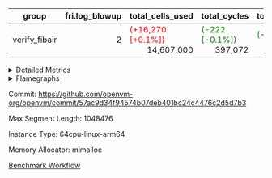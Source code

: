 | group | fri.log_blowup | total_cells_used | total_cycles | total_proof_time_ms |
| --- | --- | --- | --- | --- |
| verify_fibair | <div style='text-align: right'>2</div>  | <span style="color: red">(+16,270 [+0.1%])</span> <div style='text-align: right'>14,607,000</div>  | <span style="color: green">(-222 [-0.1%])</span> <div style='text-align: right'>397,072</div>  | <span style="color: green">(-39.0 [-2.5%])</span> <div style='text-align: right'>1,512.0</div>  |


<details>
<summary>Detailed Metrics</summary>

| air_name | cells | constraints | interactions | main_cols | quotient_deg | rows |
| --- | --- | --- | --- | --- | --- | --- |
| FibonacciAir | <div style='text-align: right'>32</div>  | <div style='text-align: right'>5</div>  |  | <div style='text-align: right'>2</div>  | <div style='text-align: right'>1</div>  | <div style='text-align: right'>16</div>  |
| ProgramAir |  | <div style='text-align: right'>4</div>  | <div style='text-align: right'>1</div>  |  | <div style='text-align: right'>1</div>  |  |
| VmConnectorAir |  | <div style='text-align: right'>9</div>  | <div style='text-align: right'>3</div>  |  | <div style='text-align: right'>2</div>  |  |
| PersistentBoundaryAir<8> |  | <div style='text-align: right'>6</div>  | <div style='text-align: right'>3</div>  |  | <div style='text-align: right'>2</div>  |  |
| MemoryMerkleAir<8> |  | <div style='text-align: right'>40</div>  | <div style='text-align: right'>4</div>  |  | <div style='text-align: right'>2</div>  |  |
| AccessAdapterAir<2> |  | <div style='text-align: right'>14</div>  | <div style='text-align: right'>5</div>  |  | <div style='text-align: right'>2</div>  |  |
| AccessAdapterAir<4> |  | <div style='text-align: right'>14</div>  | <div style='text-align: right'>5</div>  |  | <div style='text-align: right'>2</div>  |  |
| AccessAdapterAir<8> |  | <div style='text-align: right'>14</div>  | <div style='text-align: right'>5</div>  |  | <div style='text-align: right'>2</div>  |  |
| NativePoseidon2Air<BabyBearParameters>, 1> |  | <div style='text-align: right'>310</div>  | <div style='text-align: right'>31</div>  |  | <div style='text-align: right'>2</div>  |  |
| FriReducedOpeningAir |  | <div style='text-align: right'>76</div>  | <div style='text-align: right'>35</div>  |  | <div style='text-align: right'>2</div>  |  |
| VmAirWrapper<NativeVectorizedAdapterAir<4>, FieldExtensionCoreAir> |  | <div style='text-align: right'>27</div>  | <div style='text-align: right'>15</div>  |  | <div style='text-align: right'>2</div>  |  |
| VmAirWrapper<NativeAdapterAir<2, 1>, FieldArithmeticCoreAir> |  | <div style='text-align: right'>27</div>  | <div style='text-align: right'>15</div>  |  | <div style='text-align: right'>2</div>  |  |
| VmAirWrapper<JalNativeAdapterAir, JalCoreAir> |  | <div style='text-align: right'>8</div>  | <div style='text-align: right'>7</div>  |  | <div style='text-align: right'>2</div>  |  |
| VmAirWrapper<BranchNativeAdapterAir, BranchEqualCoreAir<1> |  | <div style='text-align: right'>28</div>  | <div style='text-align: right'>11</div>  |  | <div style='text-align: right'>2</div>  |  |
| VmAirWrapper<NativeLoadStoreAdapterAir<1>, NativeLoadStoreCoreAir<1> |  | <div style='text-align: right'>36</div>  | <div style='text-align: right'>19</div>  |  | <div style='text-align: right'>2</div>  |  |
| PhantomAir |  | <div style='text-align: right'>5</div>  | <div style='text-align: right'>3</div>  |  | <div style='text-align: right'>2</div>  |  |
| Poseidon2PeripheryAir<BabyBearParameters>, 1> |  | <div style='text-align: right'>286</div>  | <div style='text-align: right'>1</div>  |  | <div style='text-align: right'>2</div>  |  |
| VariableRangeCheckerAir |  | <div style='text-align: right'>4</div>  | <div style='text-align: right'>1</div>  |  | <div style='text-align: right'>1</div>  |  |

| commit_exe_time_ms | fri.log_blowup | keygen_time_ms | main_trace_commit_time_ms | pcs_opening_time_ms | perm_trace_commit_time_ms | quotient_poly_commit_time_ms | quotient_poly_compute_time_ms | stark_prove_excluding_trace_time_ms | total_cells | verify_program_compile_ms |
| --- | --- | --- | --- | --- | --- | --- | --- | --- | --- | --- |
| <span style="color: red">(+2.0 [+25.0%])</span> <div style='text-align: right'>10.0</div>  | <div style='text-align: right'>2</div>  | <span style="color: red">(+1.0 [+0.5%])</span> <div style='text-align: right'>184.0</div>  | <div style='text-align: right'>5.0</div>  | <div style='text-align: right'>2.0</div>  | <div style='text-align: right'>0.0</div>  | <div style='text-align: right'>1.0</div>  | <div style='text-align: right'>0.0</div>  | <span style="color: green">(-2.0 [-18.2%])</span> <div style='text-align: right'>9.0</div>  | <div style='text-align: right'>32</div>  | <div style='text-align: right'>15.0</div>  |

| group | segment | execute_time_ms | generate_perm_trace_time_ms | main_trace_commit_time_ms | pcs_opening_time_ms | perm_trace_commit_time_ms | quotient_poly_commit_time_ms | quotient_poly_compute_time_ms | stark_prove_excluding_trace_time_ms | total_cells | total_cells_used | total_cycles | trace_gen_time_ms |
| --- | --- | --- | --- | --- | --- | --- | --- | --- | --- | --- | --- | --- | --- |
| verify_fibair | 0 | <div style='text-align: right'>344.0</div>  | <div style='text-align: right'>31.0</div>  | <div style='text-align: right'>292.0</div>  | <div style='text-align: right'>489.0</div>  | <div style='text-align: right'>301.0</div>  | <div style='text-align: right'>188.0</div>  | <div style='text-align: right'>208.0</div>  | <span style="color: green">(-39.0 [-2.5%])</span> <div style='text-align: right'>1,512.0</div>  | <div style='text-align: right'>42,000,416</div>  | <span style="color: red">(+16,270 [+0.1%])</span> <div style='text-align: right'>14,607,000</div>  | <span style="color: green">(-222 [-0.1%])</span> <div style='text-align: right'>397,072</div>  | <span style="color: green">(-2.0 [-3.1%])</span> <div style='text-align: right'>62.0</div>  |

| group | chip_name | segment | rows_used |
| --- | --- | --- | --- |
| verify_fibair | ProgramChip | 0 | <div style='text-align: right'>16,317</div>  |
| verify_fibair | VmConnectorAir | 0 | <div style='text-align: right'>2</div>  |
| verify_fibair | Boundary | 0 | <div style='text-align: right'>22,770</div>  |
| verify_fibair | Merkle | 0 | <div style='text-align: right'>43,900</div>  |
| verify_fibair | AccessAdapter<2> | 0 | <span style="color: green">(-104 [-0.2%])</span> <div style='text-align: right'>58,108</div>  |
| verify_fibair | AccessAdapter<4> | 0 | <span style="color: green">(-52 [-0.1%])</span> <div style='text-align: right'>35,754</div>  |
| verify_fibair | AccessAdapter<8> | 0 | <div style='text-align: right'>23,300</div>  |
| verify_fibair | Arc<BabyBearParameters>, 1> | 0 | <span style="color: red">(+64 [+0.5%])</span> <div style='text-align: right'>13,455</div>  |
| verify_fibair | FriReducedOpeningAir | 0 | <div style='text-align: right'>336</div>  |
| verify_fibair | <NativeVectorizedAdapterAir<4>,FieldExtensionCoreAir> | 0 | <div style='text-align: right'>2,186</div>  |
| verify_fibair | <NativeAdapterAir<2, 1>,FieldArithmeticCoreAir> | 0 | <div style='text-align: right'>68,144</div>  |
| verify_fibair | <JalNativeAdapterAir,JalCoreAir> | 0 | <span style="color: green">(-111 [-2.1%])</span> <div style='text-align: right'>5,058</div>  |
| verify_fibair | <BranchNativeAdapterAir,BranchEqualCoreAir<1>> | 0 | <div style='text-align: right'>30,558</div>  |
| verify_fibair | <NativeLoadStoreAdapterAir<1>,NativeLoadStoreCoreAir<1>> | 0 | <div style='text-align: right'>85,891</div>  |
| verify_fibair | PhantomAir | 0 | <div style='text-align: right'>5,216</div>  |
| verify_fibair | VariableRangeCheckerAir | 0 | <div style='text-align: right'>262,144</div>  |

| group | dsl_ir | opcode | segment | frequency |
| --- | --- | --- | --- | --- |
| verify_fibair |  | JAL | 0 | <span style="color: green">(-5,168 [-100.0%])</span> <div style='text-align: right'>1</div>  |
| verify_fibair |  | STOREW | 0 | <span style="color: green">(-30,345 [-100.0%])</span> <div style='text-align: right'>2</div>  |
| verify_fibair | AddE | FE4ADD | 0 | <div style='text-align: right'>492</div>  |
| verify_fibair | AddEFFI | LOADW | 0 | <div style='text-align: right'>70</div>  |
| verify_fibair | AddEFFI | STOREW | 0 | <div style='text-align: right'>210</div>  |
| verify_fibair | AddEI | ADD | 0 | <div style='text-align: right'>2,584</div>  |
| verify_fibair | AddF | ADD | 0 | <div style='text-align: right'>1,333</div>  |
| verify_fibair | AddFI | ADD | 0 | <div style='text-align: right'>648</div>  |
| verify_fibair | AddV | ADD | 0 | <div style='text-align: right'>939</div>  |
| verify_fibair | AddVI | ADD | 0 | <div style='text-align: right'>15,976</div>  |
| verify_fibair | Alloc | ADD | 0 | <div style='text-align: right'>6,029</div>  |
| verify_fibair | Alloc | LOADW | 0 | <div style='text-align: right'>6,029</div>  |
| verify_fibair | Alloc | MUL | 0 | <div style='text-align: right'>4,066</div>  |
| verify_fibair | AssertEqE | BNE | 0 | <div style='text-align: right'>172</div>  |
| verify_fibair | AssertEqEI | BNE | 0 | <div style='text-align: right'>4</div>  |
| verify_fibair | AssertEqF | BNE | 0 | <div style='text-align: right'>3,392</div>  |
| verify_fibair | AssertEqV | BNE | 0 | <div style='text-align: right'>177</div>  |
| verify_fibair | AssertEqVI | BNE | 0 | <div style='text-align: right'>20</div>  |
| verify_fibair | CT-InitializePcsConst | PHANTOM | 0 | <div style='text-align: right'>2</div>  |
| verify_fibair | CT-ReadingProofFromInput | PHANTOM | 0 | <div style='text-align: right'>2</div>  |
| verify_fibair | CT-VerifierProgram | PHANTOM | 0 | <div style='text-align: right'>2</div>  |
| verify_fibair | CT-compute-reduced-opening | PHANTOM | 0 | <div style='text-align: right'>168</div>  |
| verify_fibair | CT-exp-reverse-bits-len | PHANTOM | 0 | <div style='text-align: right'>168</div>  |
| verify_fibair | CT-poseidon2-hash | PHANTOM | 0 | <div style='text-align: right'>168</div>  |
| verify_fibair | CT-poseidon2-hash-ext | PHANTOM | 0 | <div style='text-align: right'>336</div>  |
| verify_fibair | CT-poseidon2-hash-setup | PHANTOM | 0 | <div style='text-align: right'>504</div>  |
| verify_fibair | CT-single-reduced-opening-eval | PHANTOM | 0 | <div style='text-align: right'>252</div>  |
| verify_fibair | CT-stage-c-build-rounds | PHANTOM | 0 | <div style='text-align: right'>2</div>  |
| verify_fibair | CT-stage-d-1-verify-shape-and-sample-challenges | PHANTOM | 0 | <div style='text-align: right'>2</div>  |
| verify_fibair | CT-stage-d-2-fri-fold | PHANTOM | 0 | <div style='text-align: right'>2</div>  |
| verify_fibair | CT-stage-d-3-verify-challenges | PHANTOM | 0 | <div style='text-align: right'>2</div>  |
| verify_fibair | CT-stage-d-verify-pcs | PHANTOM | 0 | <div style='text-align: right'>2</div>  |
| verify_fibair | CT-stage-e-verify-constraints | PHANTOM | 0 | <div style='text-align: right'>2</div>  |
| verify_fibair | CT-verify-batch | PHANTOM | 0 | <div style='text-align: right'>168</div>  |
| verify_fibair | CT-verify-batch-ext | PHANTOM | 0 | <div style='text-align: right'>336</div>  |
| verify_fibair | CT-verify-batch-reduce-fast | PHANTOM | 0 | <div style='text-align: right'>504</div>  |
| verify_fibair | CT-verify-batch-reduce-fast-setup | PHANTOM | 0 | <div style='text-align: right'>504</div>  |
| verify_fibair | CT-verify-query | PHANTOM | 0 | <div style='text-align: right'>84</div>  |
| verify_fibair | DivE | BBE4DIV | 0 | <div style='text-align: right'>296</div>  |
| verify_fibair | DivEIN | BBE4DIV | 0 | <div style='text-align: right'>1</div>  |
| verify_fibair | DivEIN | STOREW | 0 | <div style='text-align: right'>4</div>  |
| verify_fibair | DivFIN | DIV | 0 | <div style='text-align: right'>3</div>  |
| verify_fibair | For | ADD | 0 | <div style='text-align: right'>17,109</div>  |
| verify_fibair | For | BNE | 0 | <div style='text-align: right'>21,211</div>  |
| verify_fibair | For | JAL | 0 | <div style='text-align: right'>4,102</div>  |
| verify_fibair | For | LOADW | 0 | <div style='text-align: right'>294</div>  |
| verify_fibair | For | STOREW | 0 | <div style='text-align: right'>3,808</div>  |
| verify_fibair | FriReducedOpening | FRI_REDUCED_OPENING | 0 | <div style='text-align: right'>126</div>  |
| verify_fibair | HintBitsF | PHANTOM | 0 | <div style='text-align: right'>43</div>  |
| verify_fibair | HintInputVec | PHANTOM | 0 | <div style='text-align: right'>1,963</div>  |
| verify_fibair | IfEq | BNE | 0 | <div style='text-align: right'>321</div>  |
| verify_fibair | IfEqI | BNE | 0 | <div style='text-align: right'>3,843</div>  |
| verify_fibair | IfEqI | JAL | 0 | <div style='text-align: right'>953</div>  |
| verify_fibair | IfNe | BEQ | 0 | <div style='text-align: right'>1,163</div>  |
| verify_fibair | IfNe | JAL | 0 | <div style='text-align: right'>2</div>  |
| verify_fibair | IfNeI | BEQ | 0 | <div style='text-align: right'>255</div>  |
| verify_fibair | ImmE | STOREW | 0 | <div style='text-align: right'>848</div>  |
| verify_fibair | ImmF | STOREW | 0 | <div style='text-align: right'>4,335</div>  |
| verify_fibair | ImmV | STOREW | 0 | <div style='text-align: right'>4,130</div>  |
| verify_fibair | LoadE | LOADW | 0 | <div style='text-align: right'>2,052</div>  |
| verify_fibair | LoadE | LOADW2 | 0 | <div style='text-align: right'>4,536</div>  |
| verify_fibair | LoadF | LOADW | 0 | <div style='text-align: right'>6,929</div>  |
| verify_fibair | LoadF | LOADW2 | 0 | <div style='text-align: right'>972</div>  |
| verify_fibair | LoadHeapPtr | ADD | 0 | <div style='text-align: right'>1</div>  |
| verify_fibair | LoadV | LOADW | 0 | <div style='text-align: right'>2,671</div>  |
| verify_fibair | LoadV | LOADW2 | 0 | <div style='text-align: right'>9,061</div>  |
| verify_fibair | MulE | BBE4MUL | 0 | <div style='text-align: right'>858</div>  |
| verify_fibair | MulEF | MUL | 0 | <div style='text-align: right'>680</div>  |
| verify_fibair | MulEI | BBE4MUL | 0 | <div style='text-align: right'>33</div>  |
| verify_fibair | MulEI | STOREW | 0 | <div style='text-align: right'>132</div>  |
| verify_fibair | MulF | MUL | 0 | <div style='text-align: right'>2,429</div>  |
| verify_fibair | MulFI | MUL | 0 | <div style='text-align: right'>1,334</div>  |
| verify_fibair | MulVI | MUL | 0 | <div style='text-align: right'>1,348</div>  |
| verify_fibair | Poseidon2CompressBabyBear | COMP_POS2 | 0 | <div style='text-align: right'>1,092</div>  |
| verify_fibair | Poseidon2PermuteBabyBear | PERM_POS2 | 0 | <div style='text-align: right'>265</div>  |
| verify_fibair | StoreE | STOREW | 0 | <div style='text-align: right'>13,456</div>  |
| verify_fibair | StoreE | STOREW2 | 0 | <div style='text-align: right'>2,032</div>  |
| verify_fibair | StoreF | STOREW | 0 | <div style='text-align: right'>2,772</div>  |
| verify_fibair | StoreF | STOREW2 | 0 | <div style='text-align: right'>1,679</div>  |
| verify_fibair | StoreHeapPtr | ADD | 0 | <div style='text-align: right'>1</div>  |
| verify_fibair | StoreHintWord | ADD | 0 | <div style='text-align: right'>10,355</div>  |
| verify_fibair | StoreHintWord | SHINTW | 0 | <div style='text-align: right'>13,651</div>  |
| verify_fibair | StoreV | STOREW | 0 | <div style='text-align: right'>650</div>  |
| verify_fibair | StoreV | STOREW2 | 0 | <div style='text-align: right'>5,175</div>  |
| verify_fibair | SubE | FE4SUB | 0 | <div style='text-align: right'>506</div>  |
| verify_fibair | SubEF | LOADW | 0 | <div style='text-align: right'>393</div>  |
| verify_fibair | SubEF | SUB | 0 | <div style='text-align: right'>131</div>  |
| verify_fibair | SubEI | ADD | 0 | <div style='text-align: right'>8</div>  |
| verify_fibair | SubFI | SUB | 0 | <div style='text-align: right'>1,333</div>  |
| verify_fibair | SubV | SUB | 0 | <div style='text-align: right'>1,429</div>  |
| verify_fibair | SubVI | SUB | 0 | <div style='text-align: right'>239</div>  |
| verify_fibair | SubVIN | SUB | 0 | <div style='text-align: right'>168</div>  |
| verify_fibair | UnsafeCastVF | ADD | 0 | <div style='text-align: right'>1</div>  |

| group | air_name | dsl_ir | opcode | segment | cells_used |
| --- | --- | --- | --- | --- | --- |
| verify_fibair | <JalNativeAdapterAir,JalCoreAir> |  | JAL | 0 | <span style="color: green">(-51,680 [-100.0%])</span> <div style='text-align: right'>10</div>  |
| verify_fibair | AccessAdapter<2> |  | JAL | 0 | <div style='text-align: right'>11</div>  |
| verify_fibair | AccessAdapter<4> |  | JAL | 0 | <div style='text-align: right'>13</div>  |
| verify_fibair | <NativeLoadStoreAdapterAir<1>,NativeLoadStoreCoreAir<1>> |  | STOREW | 0 | <span style="color: green">(-1,244,186 [-100.0%])</span> <div style='text-align: right'>41</div>  |
| verify_fibair | AccessAdapter<2> |  | STOREW | 0 | <span style="color: green">(-108,603 [-100.0%])</span> <div style='text-align: right'>11</div>  |
| verify_fibair | AccessAdapter<4> |  | STOREW | 0 | <span style="color: green">(-70,213 [-100.0%])</span> <div style='text-align: right'>13</div>  |
| verify_fibair | AccessAdapter<8> |  | STOREW | 0 | <span style="color: green">(-55,828 [-100.0%])</span> <div style='text-align: right'>17</div>  |
| verify_fibair | Boundary |  | STOREW | 0 | <span style="color: green">(-131,360 [-100.0%])</span> <div style='text-align: right'>40</div>  |
| verify_fibair | Merkle |  | STOREW | 0 | <span style="color: green">(-557,440 [-99.8%])</span> <div style='text-align: right'>1,280</div>  |
| verify_fibair | <NativeVectorizedAdapterAir<4>,FieldExtensionCoreAir> | AddE | FE4ADD | 0 | <div style='text-align: right'>19,680</div>  |
| verify_fibair | AccessAdapter<2> | AddE | FE4ADD | 0 | <div style='text-align: right'>10,450</div>  |
| verify_fibair | AccessAdapter<4> | AddE | FE4ADD | 0 | <div style='text-align: right'>6,175</div>  |
| verify_fibair | <NativeLoadStoreAdapterAir<1>,NativeLoadStoreCoreAir<1>> | AddEFFI | LOADW | 0 | <div style='text-align: right'>2,870</div>  |
| verify_fibair | AccessAdapter<2> | AddEFFI | LOADW | 0 | <div style='text-align: right'>308</div>  |
| verify_fibair | AccessAdapter<4> | AddEFFI | LOADW | 0 | <div style='text-align: right'>364</div>  |
| verify_fibair | <NativeLoadStoreAdapterAir<1>,NativeLoadStoreCoreAir<1>> | AddEFFI | STOREW | 0 | <div style='text-align: right'>8,610</div>  |
| verify_fibair | AccessAdapter<2> | AddEFFI | STOREW | 0 | <div style='text-align: right'>308</div>  |
| verify_fibair | <NativeAdapterAir<2, 1>,FieldArithmeticCoreAir> | AddEI | ADD | 0 | <div style='text-align: right'>77,520</div>  |
| verify_fibair | AccessAdapter<2> | AddEI | ADD | 0 | <div style='text-align: right'>11,814</div>  |
| verify_fibair | AccessAdapter<4> | AddEI | ADD | 0 | <div style='text-align: right'>6,981</div>  |
| verify_fibair | AccessAdapter<8> | AddEI | ADD | 0 | <div style='text-align: right'>17</div>  |
| verify_fibair | Boundary | AddEI | ADD | 0 | <div style='text-align: right'>40</div>  |
| verify_fibair | Merkle | AddEI | ADD | 0 | <div style='text-align: right'>64</div>  |
| verify_fibair | <NativeAdapterAir<2, 1>,FieldArithmeticCoreAir> | AddF | ADD | 0 | <div style='text-align: right'>39,990</div>  |
| verify_fibair | <NativeAdapterAir<2, 1>,FieldArithmeticCoreAir> | AddFI | ADD | 0 | <div style='text-align: right'>19,440</div>  |
| verify_fibair | AccessAdapter<2> | AddFI | ADD | 0 | <div style='text-align: right'>154</div>  |
| verify_fibair | AccessAdapter<4> | AddFI | ADD | 0 | <div style='text-align: right'>26</div>  |
| verify_fibair | AccessAdapter<8> | AddFI | ADD | 0 | <div style='text-align: right'>34</div>  |
| verify_fibair | Boundary | AddFI | ADD | 0 | <div style='text-align: right'>80</div>  |
| verify_fibair | Merkle | AddFI | ADD | 0 | <div style='text-align: right'>64</div>  |
| verify_fibair | <NativeAdapterAir<2, 1>,FieldArithmeticCoreAir> | AddV | ADD | 0 | <div style='text-align: right'>28,170</div>  |
| verify_fibair | AccessAdapter<2> | AddV | ADD | 0 | <div style='text-align: right'>11</div>  |
| verify_fibair | AccessAdapter<4> | AddV | ADD | 0 | <div style='text-align: right'>13</div>  |
| verify_fibair | AccessAdapter<8> | AddV | ADD | 0 | <div style='text-align: right'>17</div>  |
| verify_fibair | Boundary | AddV | ADD | 0 | <div style='text-align: right'>40</div>  |
| verify_fibair | <NativeAdapterAir<2, 1>,FieldArithmeticCoreAir> | AddVI | ADD | 0 | <div style='text-align: right'>479,280</div>  |
| verify_fibair | AccessAdapter<2> | AddVI | ADD | 0 | <div style='text-align: right'>506</div>  |
| verify_fibair | AccessAdapter<4> | AddVI | ADD | 0 | <div style='text-align: right'>520</div>  |
| verify_fibair | AccessAdapter<8> | AddVI | ADD | 0 | <div style='text-align: right'>663</div>  |
| verify_fibair | Boundary | AddVI | ADD | 0 | <div style='text-align: right'>1,560</div>  |
| verify_fibair | Merkle | AddVI | ADD | 0 | <div style='text-align: right'>2,624</div>  |
| verify_fibair | <NativeAdapterAir<2, 1>,FieldArithmeticCoreAir> | Alloc | ADD | 0 | <div style='text-align: right'>180,870</div>  |
| verify_fibair | <NativeLoadStoreAdapterAir<1>,NativeLoadStoreCoreAir<1>> | Alloc | LOADW | 0 | <div style='text-align: right'>247,189</div>  |
| verify_fibair | AccessAdapter<2> | Alloc | LOADW | 0 | <div style='text-align: right'>605</div>  |
| verify_fibair | AccessAdapter<4> | Alloc | LOADW | 0 | <div style='text-align: right'>403</div>  |
| verify_fibair | AccessAdapter<8> | Alloc | LOADW | 0 | <div style='text-align: right'>527</div>  |
| verify_fibair | Boundary | Alloc | LOADW | 0 | <div style='text-align: right'>1,240</div>  |
| verify_fibair | Merkle | Alloc | LOADW | 0 | <div style='text-align: right'>1,536</div>  |
| verify_fibair | <NativeAdapterAir<2, 1>,FieldArithmeticCoreAir> | Alloc | MUL | 0 | <div style='text-align: right'>121,980</div>  |
| verify_fibair | AccessAdapter<2> | Alloc | MUL | 0 | <div style='text-align: right'>33</div>  |
| verify_fibair | AccessAdapter<4> | Alloc | MUL | 0 | <div style='text-align: right'>39</div>  |
| verify_fibair | <BranchNativeAdapterAir,BranchEqualCoreAir<1>> | AssertEqE | BNE | 0 | <div style='text-align: right'>3,956</div>  |
| verify_fibair | AccessAdapter<2> | AssertEqE | BNE | 0 | <div style='text-align: right'>946</div>  |
| verify_fibair | AccessAdapter<4> | AssertEqE | BNE | 0 | <div style='text-align: right'>559</div>  |
| verify_fibair | <BranchNativeAdapterAir,BranchEqualCoreAir<1>> | AssertEqEI | BNE | 0 | <div style='text-align: right'>92</div>  |
| verify_fibair | <BranchNativeAdapterAir,BranchEqualCoreAir<1>> | AssertEqF | BNE | 0 | <div style='text-align: right'>78,016</div>  |
| verify_fibair | <BranchNativeAdapterAir,BranchEqualCoreAir<1>> | AssertEqV | BNE | 0 | <div style='text-align: right'>4,071</div>  |
| verify_fibair | <BranchNativeAdapterAir,BranchEqualCoreAir<1>> | AssertEqVI | BNE | 0 | <div style='text-align: right'>460</div>  |
| verify_fibair | PhantomAir | CT-InitializePcsConst | PHANTOM | 0 | <div style='text-align: right'>12</div>  |
| verify_fibair | PhantomAir | CT-ReadingProofFromInput | PHANTOM | 0 | <div style='text-align: right'>12</div>  |
| verify_fibair | PhantomAir | CT-VerifierProgram | PHANTOM | 0 | <div style='text-align: right'>12</div>  |
| verify_fibair | PhantomAir | CT-compute-reduced-opening | PHANTOM | 0 | <div style='text-align: right'>1,008</div>  |
| verify_fibair | PhantomAir | CT-exp-reverse-bits-len | PHANTOM | 0 | <div style='text-align: right'>1,008</div>  |
| verify_fibair | PhantomAir | CT-poseidon2-hash | PHANTOM | 0 | <div style='text-align: right'>1,008</div>  |
| verify_fibair | PhantomAir | CT-poseidon2-hash-ext | PHANTOM | 0 | <div style='text-align: right'>2,016</div>  |
| verify_fibair | PhantomAir | CT-poseidon2-hash-setup | PHANTOM | 0 | <div style='text-align: right'>3,024</div>  |
| verify_fibair | PhantomAir | CT-single-reduced-opening-eval | PHANTOM | 0 | <div style='text-align: right'>1,512</div>  |
| verify_fibair | PhantomAir | CT-stage-c-build-rounds | PHANTOM | 0 | <div style='text-align: right'>12</div>  |
| verify_fibair | PhantomAir | CT-stage-d-1-verify-shape-and-sample-challenges | PHANTOM | 0 | <div style='text-align: right'>12</div>  |
| verify_fibair | PhantomAir | CT-stage-d-2-fri-fold | PHANTOM | 0 | <div style='text-align: right'>12</div>  |
| verify_fibair | PhantomAir | CT-stage-d-3-verify-challenges | PHANTOM | 0 | <div style='text-align: right'>12</div>  |
| verify_fibair | PhantomAir | CT-stage-d-verify-pcs | PHANTOM | 0 | <div style='text-align: right'>12</div>  |
| verify_fibair | PhantomAir | CT-stage-e-verify-constraints | PHANTOM | 0 | <div style='text-align: right'>12</div>  |
| verify_fibair | PhantomAir | CT-verify-batch | PHANTOM | 0 | <div style='text-align: right'>1,008</div>  |
| verify_fibair | PhantomAir | CT-verify-batch-ext | PHANTOM | 0 | <div style='text-align: right'>2,016</div>  |
| verify_fibair | PhantomAir | CT-verify-batch-reduce-fast | PHANTOM | 0 | <div style='text-align: right'>3,024</div>  |
| verify_fibair | PhantomAir | CT-verify-batch-reduce-fast-setup | PHANTOM | 0 | <div style='text-align: right'>3,024</div>  |
| verify_fibair | PhantomAir | CT-verify-query | PHANTOM | 0 | <div style='text-align: right'>504</div>  |
| verify_fibair | <NativeVectorizedAdapterAir<4>,FieldExtensionCoreAir> | DivE | BBE4DIV | 0 | <div style='text-align: right'>11,840</div>  |
| verify_fibair | AccessAdapter<2> | DivE | BBE4DIV | 0 | <div style='text-align: right'>2,882</div>  |
| verify_fibair | AccessAdapter<4> | DivE | BBE4DIV | 0 | <div style='text-align: right'>1,703</div>  |
| verify_fibair | <NativeVectorizedAdapterAir<4>,FieldExtensionCoreAir> | DivEIN | BBE4DIV | 0 | <div style='text-align: right'>40</div>  |
| verify_fibair | AccessAdapter<2> | DivEIN | BBE4DIV | 0 | <div style='text-align: right'>22</div>  |
| verify_fibair | AccessAdapter<4> | DivEIN | BBE4DIV | 0 | <div style='text-align: right'>13</div>  |
| verify_fibair | <NativeLoadStoreAdapterAir<1>,NativeLoadStoreCoreAir<1>> | DivEIN | STOREW | 0 | <div style='text-align: right'>164</div>  |
| verify_fibair | AccessAdapter<2> | DivEIN | STOREW | 0 | <div style='text-align: right'>11</div>  |
| verify_fibair | <NativeAdapterAir<2, 1>,FieldArithmeticCoreAir> | DivFIN | DIV | 0 | <div style='text-align: right'>90</div>  |
| verify_fibair | <NativeAdapterAir<2, 1>,FieldArithmeticCoreAir> | For | ADD | 0 | <div style='text-align: right'>513,270</div>  |
| verify_fibair | <BranchNativeAdapterAir,BranchEqualCoreAir<1>> | For | BNE | 0 | <div style='text-align: right'>487,853</div>  |
| verify_fibair | <JalNativeAdapterAir,JalCoreAir> | For | JAL | 0 | <div style='text-align: right'>41,020</div>  |
| verify_fibair | <NativeLoadStoreAdapterAir<1>,NativeLoadStoreCoreAir<1>> | For | LOADW | 0 | <div style='text-align: right'>12,054</div>  |
| verify_fibair | AccessAdapter<2> | For | LOADW | 0 | <div style='text-align: right'>231</div>  |
| verify_fibair | <NativeLoadStoreAdapterAir<1>,NativeLoadStoreCoreAir<1>> | For | STOREW | 0 | <div style='text-align: right'>156,128</div>  |
| verify_fibair | AccessAdapter<2> | For | STOREW | 0 | <div style='text-align: right'>253</div>  |
| verify_fibair | AccessAdapter<4> | For | STOREW | 0 | <div style='text-align: right'>260</div>  |
| verify_fibair | AccessAdapter<8> | For | STOREW | 0 | <div style='text-align: right'>340</div>  |
| verify_fibair | Boundary | For | STOREW | 0 | <div style='text-align: right'>800</div>  |
| verify_fibair | Merkle | For | STOREW | 0 | <div style='text-align: right'>1,024</div>  |
| verify_fibair | AccessAdapter<2> | FriReducedOpening | FRI_REDUCED_OPENING | 0 | <div style='text-align: right'>2,024</div>  |
| verify_fibair | AccessAdapter<4> | FriReducedOpening | FRI_REDUCED_OPENING | 0 | <div style='text-align: right'>1,196</div>  |
| verify_fibair | FriReducedOpeningAir | FriReducedOpening | FRI_REDUCED_OPENING | 0 | <div style='text-align: right'>21,504</div>  |
| verify_fibair | PhantomAir | HintBitsF | PHANTOM | 0 | <div style='text-align: right'>258</div>  |
| verify_fibair | PhantomAir | HintInputVec | PHANTOM | 0 | <div style='text-align: right'>11,778</div>  |
| verify_fibair | <BranchNativeAdapterAir,BranchEqualCoreAir<1>> | IfEq | BNE | 0 | <div style='text-align: right'>7,383</div>  |
| verify_fibair | <BranchNativeAdapterAir,BranchEqualCoreAir<1>> | IfEqI | BNE | 0 | <div style='text-align: right'>88,389</div>  |
| verify_fibair | <JalNativeAdapterAir,JalCoreAir> | IfEqI | JAL | 0 | <div style='text-align: right'>9,530</div>  |
| verify_fibair | <BranchNativeAdapterAir,BranchEqualCoreAir<1>> | IfNe | BEQ | 0 | <div style='text-align: right'>26,749</div>  |
| verify_fibair | <JalNativeAdapterAir,JalCoreAir> | IfNe | JAL | 0 | <div style='text-align: right'>20</div>  |
| verify_fibair | <BranchNativeAdapterAir,BranchEqualCoreAir<1>> | IfNeI | BEQ | 0 | <div style='text-align: right'>5,865</div>  |
| verify_fibair | <NativeLoadStoreAdapterAir<1>,NativeLoadStoreCoreAir<1>> | ImmE | STOREW | 0 | <div style='text-align: right'>34,768</div>  |
| verify_fibair | AccessAdapter<2> | ImmE | STOREW | 0 | <div style='text-align: right'>946</div>  |
| verify_fibair | AccessAdapter<4> | ImmE | STOREW | 0 | <div style='text-align: right'>559</div>  |
| verify_fibair | <NativeLoadStoreAdapterAir<1>,NativeLoadStoreCoreAir<1>> | ImmF | STOREW | 0 | <div style='text-align: right'>177,735</div>  |
| verify_fibair | AccessAdapter<2> | ImmF | STOREW | 0 | <div style='text-align: right'>8,085</div>  |
| verify_fibair | AccessAdapter<4> | ImmF | STOREW | 0 | <div style='text-align: right'>8,762</div>  |
| verify_fibair | AccessAdapter<8> | ImmF | STOREW | 0 | <div style='text-align: right'>11,458</div>  |
| verify_fibair | Boundary | ImmF | STOREW | 0 | <div style='text-align: right'>26,960</div>  |
| verify_fibair | Merkle | ImmF | STOREW | 0 | <div style='text-align: right'>43,328</div>  |
| verify_fibair | <NativeLoadStoreAdapterAir<1>,NativeLoadStoreCoreAir<1>> | ImmV | STOREW | 0 | <div style='text-align: right'>169,330</div>  |
| verify_fibair | AccessAdapter<2> | ImmV | STOREW | 0 | <div style='text-align: right'>847</div>  |
| verify_fibair | AccessAdapter<4> | ImmV | STOREW | 0 | <div style='text-align: right'>455</div>  |
| verify_fibair | AccessAdapter<8> | ImmV | STOREW | 0 | <div style='text-align: right'>595</div>  |
| verify_fibair | Boundary | ImmV | STOREW | 0 | <div style='text-align: right'>1,400</div>  |
| verify_fibair | Merkle | ImmV | STOREW | 0 | <div style='text-align: right'>2,624</div>  |
| verify_fibair | <NativeLoadStoreAdapterAir<1>,NativeLoadStoreCoreAir<1>> | LoadE | LOADW | 0 | <div style='text-align: right'>84,132</div>  |
| verify_fibair | AccessAdapter<2> | LoadE | LOADW | 0 | <div style='text-align: right'>7,766</div>  |
| verify_fibair | AccessAdapter<4> | LoadE | LOADW | 0 | <div style='text-align: right'>4,589</div>  |
| verify_fibair | AccessAdapter<8> | LoadE | LOADW | 0 | <div style='text-align: right'>17</div>  |
| verify_fibair | Boundary | LoadE | LOADW | 0 | <div style='text-align: right'>40</div>  |
| verify_fibair | Merkle | LoadE | LOADW | 0 | <div style='text-align: right'>192</div>  |
| verify_fibair | <NativeLoadStoreAdapterAir<1>,NativeLoadStoreCoreAir<1>> | LoadE | LOADW2 | 0 | <div style='text-align: right'>185,976</div>  |
| verify_fibair | AccessAdapter<2> | LoadE | LOADW2 | 0 | <div style='text-align: right'>12,056</div>  |
| verify_fibair | AccessAdapter<4> | LoadE | LOADW2 | 0 | <div style='text-align: right'>7,124</div>  |
| verify_fibair | <NativeLoadStoreAdapterAir<1>,NativeLoadStoreCoreAir<1>> | LoadF | LOADW | 0 | <div style='text-align: right'>284,089</div>  |
| verify_fibair | AccessAdapter<2> | LoadF | LOADW | 0 | <div style='text-align: right'>18,546</div>  |
| verify_fibair | AccessAdapter<4> | LoadF | LOADW | 0 | <div style='text-align: right'>15,041</div>  |
| verify_fibair | AccessAdapter<8> | LoadF | LOADW | 0 | <div style='text-align: right'>15,368</div>  |
| verify_fibair | Boundary | LoadF | LOADW | 0 | <div style='text-align: right'>26,080</div>  |
| verify_fibair | Merkle | LoadF | LOADW | 0 | <div style='text-align: right'>41,920</div>  |
| verify_fibair | <NativeLoadStoreAdapterAir<1>,NativeLoadStoreCoreAir<1>> | LoadF | LOADW2 | 0 | <div style='text-align: right'>39,852</div>  |
| verify_fibair | AccessAdapter<2> | LoadF | LOADW2 | 0 | <div style='text-align: right'>748</div>  |
| verify_fibair | AccessAdapter<4> | LoadF | LOADW2 | 0 | <div style='text-align: right'>559</div>  |
| verify_fibair | AccessAdapter<8> | LoadF | LOADW2 | 0 | <div style='text-align: right'>629</div>  |
| verify_fibair | Boundary | LoadF | LOADW2 | 0 | <div style='text-align: right'>1,000</div>  |
| verify_fibair | Merkle | LoadF | LOADW2 | 0 | <div style='text-align: right'>1,408</div>  |
| verify_fibair | <NativeAdapterAir<2, 1>,FieldArithmeticCoreAir> | LoadHeapPtr | ADD | 0 | <div style='text-align: right'>30</div>  |
| verify_fibair | <NativeLoadStoreAdapterAir<1>,NativeLoadStoreCoreAir<1>> | LoadV | LOADW | 0 | <div style='text-align: right'>109,511</div>  |
| verify_fibair | AccessAdapter<2> | LoadV | LOADW | 0 | <div style='text-align: right'>154</div>  |
| verify_fibair | AccessAdapter<4> | LoadV | LOADW | 0 | <div style='text-align: right'>169</div>  |
| verify_fibair | AccessAdapter<8> | LoadV | LOADW | 0 | <div style='text-align: right'>221</div>  |
| verify_fibair | Boundary | LoadV | LOADW | 0 | <div style='text-align: right'>520</div>  |
| verify_fibair | Merkle | LoadV | LOADW | 0 | <div style='text-align: right'>768</div>  |
| verify_fibair | <NativeLoadStoreAdapterAir<1>,NativeLoadStoreCoreAir<1>> | LoadV | LOADW2 | 0 | <div style='text-align: right'>371,501</div>  |
| verify_fibair | AccessAdapter<2> | LoadV | LOADW2 | 0 | <div style='text-align: right'>484</div>  |
| verify_fibair | AccessAdapter<4> | LoadV | LOADW2 | 0 | <div style='text-align: right'>286</div>  |
| verify_fibair | AccessAdapter<8> | LoadV | LOADW2 | 0 | <div style='text-align: right'>374</div>  |
| verify_fibair | Boundary | LoadV | LOADW2 | 0 | <div style='text-align: right'>880</div>  |
| verify_fibair | Merkle | LoadV | LOADW2 | 0 | <div style='text-align: right'>1,472</div>  |
| verify_fibair | <NativeVectorizedAdapterAir<4>,FieldExtensionCoreAir> | MulE | BBE4MUL | 0 | <div style='text-align: right'>34,320</div>  |
| verify_fibair | AccessAdapter<2> | MulE | BBE4MUL | 0 | <div style='text-align: right'>13,288</div>  |
| verify_fibair | AccessAdapter<4> | MulE | BBE4MUL | 0 | <div style='text-align: right'>7,852</div>  |
| verify_fibair | <NativeAdapterAir<2, 1>,FieldArithmeticCoreAir> | MulEF | MUL | 0 | <div style='text-align: right'>20,400</div>  |
| verify_fibair | AccessAdapter<2> | MulEF | MUL | 0 | <div style='text-align: right'>3,740</div>  |
| verify_fibair | AccessAdapter<4> | MulEF | MUL | 0 | <div style='text-align: right'>2,210</div>  |
| verify_fibair | <NativeVectorizedAdapterAir<4>,FieldExtensionCoreAir> | MulEI | BBE4MUL | 0 | <div style='text-align: right'>1,320</div>  |
| verify_fibair | AccessAdapter<2> | MulEI | BBE4MUL | 0 | <div style='text-align: right'>1,430</div>  |
| verify_fibair | AccessAdapter<4> | MulEI | BBE4MUL | 0 | <div style='text-align: right'>845</div>  |
| verify_fibair | <NativeLoadStoreAdapterAir<1>,NativeLoadStoreCoreAir<1>> | MulEI | STOREW | 0 | <div style='text-align: right'>5,412</div>  |
| verify_fibair | AccessAdapter<2> | MulEI | STOREW | 0 | <div style='text-align: right'>693</div>  |
| verify_fibair | AccessAdapter<4> | MulEI | STOREW | 0 | <div style='text-align: right'>390</div>  |
| verify_fibair | <NativeAdapterAir<2, 1>,FieldArithmeticCoreAir> | MulF | MUL | 0 | <div style='text-align: right'>72,870</div>  |
| verify_fibair | AccessAdapter<2> | MulF | MUL | 0 | <div style='text-align: right'>11</div>  |
| verify_fibair | <NativeAdapterAir<2, 1>,FieldArithmeticCoreAir> | MulFI | MUL | 0 | <div style='text-align: right'>40,020</div>  |
| verify_fibair | AccessAdapter<2> | MulFI | MUL | 0 | <div style='text-align: right'>7,315</div>  |
| verify_fibair | AccessAdapter<4> | MulFI | MUL | 0 | <div style='text-align: right'>8,398</div>  |
| verify_fibair | AccessAdapter<8> | MulFI | MUL | 0 | <div style='text-align: right'>10,982</div>  |
| verify_fibair | Boundary | MulFI | MUL | 0 | <div style='text-align: right'>25,840</div>  |
| verify_fibair | Merkle | MulFI | MUL | 0 | <div style='text-align: right'>41,152</div>  |
| verify_fibair | <NativeAdapterAir<2, 1>,FieldArithmeticCoreAir> | MulVI | MUL | 0 | <div style='text-align: right'>40,440</div>  |
| verify_fibair | AccessAdapter<2> | MulVI | MUL | 0 | <div style='text-align: right'>11</div>  |
| verify_fibair | AccessAdapter<2> | Poseidon2CompressBabyBear | COMP_POS2 | 0 | <div style='text-align: right'>48,048</div>  |
| verify_fibair | AccessAdapter<4> | Poseidon2CompressBabyBear | COMP_POS2 | 0 | <div style='text-align: right'>28,392</div>  |
| verify_fibair | AccessAdapter<8> | Poseidon2CompressBabyBear | COMP_POS2 | 0 | <div style='text-align: right'>18,564</div>  |
| verify_fibair | Arc<BabyBearParameters>, 1> | Poseidon2CompressBabyBear | COMP_POS2 | 0 | <div style='text-align: right'>380,016</div>  |
| verify_fibair | AccessAdapter<2> | Poseidon2PermuteBabyBear | PERM_POS2 | 0 | <div style='text-align: right'>22,770</div>  |
| verify_fibair | AccessAdapter<4> | Poseidon2PermuteBabyBear | PERM_POS2 | 0 | <div style='text-align: right'>13,455</div>  |
| verify_fibair | AccessAdapter<8> | Poseidon2PermuteBabyBear | PERM_POS2 | 0 | <div style='text-align: right'>8,806</div>  |
| verify_fibair | Arc<BabyBearParameters>, 1> | Poseidon2PermuteBabyBear | PERM_POS2 | 0 | <div style='text-align: right'>92,220</div>  |
| verify_fibair | <NativeLoadStoreAdapterAir<1>,NativeLoadStoreCoreAir<1>> | StoreE | STOREW | 0 | <div style='text-align: right'>551,696</div>  |
| verify_fibair | AccessAdapter<2> | StoreE | STOREW | 0 | <div style='text-align: right'>77,704</div>  |
| verify_fibair | AccessAdapter<4> | StoreE | STOREW | 0 | <div style='text-align: right'>45,916</div>  |
| verify_fibair | AccessAdapter<8> | StoreE | STOREW | 0 | <div style='text-align: right'>31,467</div>  |
| verify_fibair | Boundary | StoreE | STOREW | 0 | <div style='text-align: right'>74,040</div>  |
| verify_fibair | Merkle | StoreE | STOREW | 0 | <div style='text-align: right'>225,152</div>  |
| verify_fibair | <NativeLoadStoreAdapterAir<1>,NativeLoadStoreCoreAir<1>> | StoreE | STOREW2 | 0 | <div style='text-align: right'>83,312</div>  |
| verify_fibair | AccessAdapter<2> | StoreE | STOREW2 | 0 | <div style='text-align: right'>7,480</div>  |
| verify_fibair | AccessAdapter<4> | StoreE | STOREW2 | 0 | <div style='text-align: right'>4,420</div>  |
| verify_fibair | AccessAdapter<8> | StoreE | STOREW2 | 0 | <div style='text-align: right'>1,462</div>  |
| verify_fibair | Boundary | StoreE | STOREW2 | 0 | <div style='text-align: right'>3,440</div>  |
| verify_fibair | Merkle | StoreE | STOREW2 | 0 | <div style='text-align: right'>2,752</div>  |
| verify_fibair | <NativeLoadStoreAdapterAir<1>,NativeLoadStoreCoreAir<1>> | StoreF | STOREW | 0 | <div style='text-align: right'>113,652</div>  |
| verify_fibair | AccessAdapter<2> | StoreF | STOREW | 0 | <div style='text-align: right'>15,246</div>  |
| verify_fibair | AccessAdapter<4> | StoreF | STOREW | 0 | <div style='text-align: right'>8,827</div>  |
| verify_fibair | AccessAdapter<8> | StoreF | STOREW | 0 | <div style='text-align: right'>5,780</div>  |
| verify_fibair | Boundary | StoreF | STOREW | 0 | <div style='text-align: right'>13,600</div>  |
| verify_fibair | Merkle | StoreF | STOREW | 0 | <div style='text-align: right'>236,480</div>  |
| verify_fibair | <NativeLoadStoreAdapterAir<1>,NativeLoadStoreCoreAir<1>> | StoreF | STOREW2 | 0 | <div style='text-align: right'>68,839</div>  |
| verify_fibair | AccessAdapter<2> | StoreF | STOREW2 | 0 | <div style='text-align: right'>7,667</div>  |
| verify_fibair | AccessAdapter<4> | StoreF | STOREW2 | 0 | <div style='text-align: right'>4,498</div>  |
| verify_fibair | AccessAdapter<8> | StoreF | STOREW2 | 0 | <div style='text-align: right'>2,907</div>  |
| verify_fibair | Boundary | StoreF | STOREW2 | 0 | <div style='text-align: right'>6,800</div>  |
| verify_fibair | Merkle | StoreF | STOREW2 | 0 | <div style='text-align: right'>32,576</div>  |
| verify_fibair | <NativeAdapterAir<2, 1>,FieldArithmeticCoreAir> | StoreHeapPtr | ADD | 0 | <div style='text-align: right'>30</div>  |
| verify_fibair | <NativeAdapterAir<2, 1>,FieldArithmeticCoreAir> | StoreHintWord | ADD | 0 | <div style='text-align: right'>310,650</div>  |
| verify_fibair | <NativeLoadStoreAdapterAir<1>,NativeLoadStoreCoreAir<1>> | StoreHintWord | SHINTW | 0 | <div style='text-align: right'>559,691</div>  |
| verify_fibair | AccessAdapter<2> | StoreHintWord | SHINTW | 0 | <div style='text-align: right'>89,463</div>  |
| verify_fibair | AccessAdapter<4> | StoreHintWord | SHINTW | 0 | <div style='text-align: right'>69,849</div>  |
| verify_fibair | AccessAdapter<8> | StoreHintWord | SHINTW | 0 | <div style='text-align: right'>69,683</div>  |
| verify_fibair | Boundary | StoreHintWord | SHINTW | 0 | <div style='text-align: right'>163,960</div>  |
| verify_fibair | Merkle | StoreHintWord | SHINTW | 0 | <div style='text-align: right'>582,720</div>  |
| verify_fibair | <NativeLoadStoreAdapterAir<1>,NativeLoadStoreCoreAir<1>> | StoreV | STOREW | 0 | <div style='text-align: right'>26,650</div>  |
| verify_fibair | AccessAdapter<2> | StoreV | STOREW | 0 | <div style='text-align: right'>4,499</div>  |
| verify_fibair | AccessAdapter<4> | StoreV | STOREW | 0 | <div style='text-align: right'>5,031</div>  |
| verify_fibair | AccessAdapter<8> | StoreV | STOREW | 0 | <div style='text-align: right'>6,171</div>  |
| verify_fibair | Boundary | StoreV | STOREW | 0 | <div style='text-align: right'>14,520</div>  |
| verify_fibair | Merkle | StoreV | STOREW | 0 | <div style='text-align: right'>45,376</div>  |
| verify_fibair | <NativeLoadStoreAdapterAir<1>,NativeLoadStoreCoreAir<1>> | StoreV | STOREW2 | 0 | <div style='text-align: right'>212,175</div>  |
| verify_fibair | AccessAdapter<2> | StoreV | STOREW2 | 0 | <div style='text-align: right'>23,089</div>  |
| verify_fibair | AccessAdapter<4> | StoreV | STOREW2 | 0 | <div style='text-align: right'>17,563</div>  |
| verify_fibair | AccessAdapter<8> | StoreV | STOREW2 | 0 | <div style='text-align: right'>17,323</div>  |
| verify_fibair | Boundary | StoreV | STOREW2 | 0 | <div style='text-align: right'>40,760</div>  |
| verify_fibair | Merkle | StoreV | STOREW2 | 0 | <div style='text-align: right'>54,016</div>  |
| verify_fibair | <NativeVectorizedAdapterAir<4>,FieldExtensionCoreAir> | SubE | FE4SUB | 0 | <div style='text-align: right'>20,240</div>  |
| verify_fibair | AccessAdapter<2> | SubE | FE4SUB | 0 | <div style='text-align: right'>18,546</div>  |
| verify_fibair | AccessAdapter<4> | SubE | FE4SUB | 0 | <div style='text-align: right'>10,959</div>  |
| verify_fibair | <NativeLoadStoreAdapterAir<1>,NativeLoadStoreCoreAir<1>> | SubEF | LOADW | 0 | <div style='text-align: right'>16,113</div>  |
| verify_fibair | AccessAdapter<2> | SubEF | LOADW | 0 | <div style='text-align: right'>1,452</div>  |
| verify_fibair | <NativeAdapterAir<2, 1>,FieldArithmeticCoreAir> | SubEF | SUB | 0 | <div style='text-align: right'>3,930</div>  |
| verify_fibair | AccessAdapter<2> | SubEF | SUB | 0 | <div style='text-align: right'>1,452</div>  |
| verify_fibair | AccessAdapter<4> | SubEF | SUB | 0 | <div style='text-align: right'>1,716</div>  |
| verify_fibair | <NativeAdapterAir<2, 1>,FieldArithmeticCoreAir> | SubEI | ADD | 0 | <div style='text-align: right'>240</div>  |
| verify_fibair | AccessAdapter<2> | SubEI | ADD | 0 | <div style='text-align: right'>44</div>  |
| verify_fibair | AccessAdapter<4> | SubEI | ADD | 0 | <div style='text-align: right'>26</div>  |
| verify_fibair | <NativeAdapterAir<2, 1>,FieldArithmeticCoreAir> | SubFI | SUB | 0 | <div style='text-align: right'>39,990</div>  |
| verify_fibair | AccessAdapter<2> | SubFI | SUB | 0 | <div style='text-align: right'>14,630</div>  |
| verify_fibair | AccessAdapter<4> | SubFI | SUB | 0 | <div style='text-align: right'>16,796</div>  |
| verify_fibair | AccessAdapter<8> | SubFI | SUB | 0 | <div style='text-align: right'>21,964</div>  |
| verify_fibair | Boundary | SubFI | SUB | 0 | <div style='text-align: right'>51,680</div>  |
| verify_fibair | Merkle | SubFI | SUB | 0 | <div style='text-align: right'>82,688</div>  |
| verify_fibair | <NativeAdapterAir<2, 1>,FieldArithmeticCoreAir> | SubV | SUB | 0 | <div style='text-align: right'>42,870</div>  |
| verify_fibair | AccessAdapter<2> | SubV | SUB | 0 | <div style='text-align: right'>22</div>  |
| verify_fibair | <NativeAdapterAir<2, 1>,FieldArithmeticCoreAir> | SubVI | SUB | 0 | <div style='text-align: right'>7,170</div>  |
| verify_fibair | AccessAdapter<2> | SubVI | SUB | 0 | <div style='text-align: right'>231</div>  |
| verify_fibair | AccessAdapter<4> | SubVI | SUB | 0 | <div style='text-align: right'>13</div>  |
| verify_fibair | AccessAdapter<8> | SubVI | SUB | 0 | <div style='text-align: right'>17</div>  |
| verify_fibair | Boundary | SubVI | SUB | 0 | <div style='text-align: right'>40</div>  |
| verify_fibair | Merkle | SubVI | SUB | 0 | <div style='text-align: right'>64</div>  |
| verify_fibair | <NativeAdapterAir<2, 1>,FieldArithmeticCoreAir> | SubVIN | SUB | 0 | <div style='text-align: right'>5,040</div>  |
| verify_fibair | <NativeAdapterAir<2, 1>,FieldArithmeticCoreAir> | UnsafeCastVF | ADD | 0 | <div style='text-align: right'>30</div>  |

| group | fri.log_blowup | num_segments | total_cells_used | total_cycles | total_proof_time_ms |
| --- | --- | --- | --- | --- | --- |
| verify_fibair | <div style='text-align: right'>2</div>  | <div style='text-align: right'>1</div>  | <span style="color: red">(+16,270 [+0.1%])</span> <div style='text-align: right'>14,607,000</div>  | <span style="color: green">(-222 [-0.1%])</span> <div style='text-align: right'>397,072</div>  | <span style="color: green">(-39.0 [-2.5%])</span> <div style='text-align: right'>1,512.0</div>  |

| group | air_name | segment | cells | main_cols | perm_cols | prep_cols | rows |
| --- | --- | --- | --- | --- | --- | --- | --- |
| verify_fibair | ProgramAir | 0 | <div style='text-align: right'>294,912</div>  | <div style='text-align: right'>10</div>  | <div style='text-align: right'>8</div>  |  | <div style='text-align: right'>16,384</div>  |
| verify_fibair | VmConnectorAir | 0 | <div style='text-align: right'>32</div>  | <div style='text-align: right'>4</div>  | <div style='text-align: right'>12</div>  | <div style='text-align: right'>1</div>  | <div style='text-align: right'>2</div>  |
| verify_fibair | PersistentBoundaryAir<8> | 0 | <div style='text-align: right'>1,048,576</div>  | <div style='text-align: right'>20</div>  | <div style='text-align: right'>12</div>  |  | <div style='text-align: right'>32,768</div>  |
| verify_fibair | MemoryMerkleAir<8> | 0 | <div style='text-align: right'>3,407,872</div>  | <div style='text-align: right'>32</div>  | <div style='text-align: right'>20</div>  |  | <div style='text-align: right'>65,536</div>  |
| verify_fibair | AccessAdapterAir<2> | 0 | <div style='text-align: right'>2,293,760</div>  | <div style='text-align: right'>11</div>  | <div style='text-align: right'>24</div>  |  | <div style='text-align: right'>65,536</div>  |
| verify_fibair | AccessAdapterAir<4> | 0 | <div style='text-align: right'>2,424,832</div>  | <div style='text-align: right'>13</div>  | <div style='text-align: right'>24</div>  |  | <div style='text-align: right'>65,536</div>  |
| verify_fibair | AccessAdapterAir<8> | 0 | <div style='text-align: right'>1,343,488</div>  | <div style='text-align: right'>17</div>  | <div style='text-align: right'>24</div>  |  | <div style='text-align: right'>32,768</div>  |
| verify_fibair | NativePoseidon2Air<BabyBearParameters>, 1> | 0 | <div style='text-align: right'>851,968</div>  | <div style='text-align: right'>348</div>  | <div style='text-align: right'>68</div>  |  | <div style='text-align: right'>2,048</div>  |
| verify_fibair | FriReducedOpeningAir | 0 | <div style='text-align: right'>106,496</div>  | <div style='text-align: right'>64</div>  | <div style='text-align: right'>144</div>  |  | <div style='text-align: right'>512</div>  |
| verify_fibair | VmAirWrapper<NativeVectorizedAdapterAir<4>, FieldExtensionCoreAir> | 0 | <div style='text-align: right'>311,296</div>  | <div style='text-align: right'>40</div>  | <div style='text-align: right'>36</div>  |  | <div style='text-align: right'>4,096</div>  |
| verify_fibair | VmAirWrapper<NativeAdapterAir<2, 1>, FieldArithmeticCoreAir> | 0 | <div style='text-align: right'>8,650,752</div>  | <div style='text-align: right'>30</div>  | <div style='text-align: right'>36</div>  |  | <div style='text-align: right'>131,072</div>  |
| verify_fibair | VmAirWrapper<JalNativeAdapterAir, JalCoreAir> | 0 | <div style='text-align: right'>245,760</div>  | <div style='text-align: right'>10</div>  | <div style='text-align: right'>20</div>  |  | <div style='text-align: right'>8,192</div>  |
| verify_fibair | VmAirWrapper<BranchNativeAdapterAir, BranchEqualCoreAir<1> | 0 | <div style='text-align: right'>2,326,528</div>  | <div style='text-align: right'>23</div>  | <div style='text-align: right'>48</div>  |  | <div style='text-align: right'>32,768</div>  |
| verify_fibair | VmAirWrapper<NativeLoadStoreAdapterAir<1>, NativeLoadStoreCoreAir<1> | 0 | <div style='text-align: right'>11,141,120</div>  | <div style='text-align: right'>41</div>  | <div style='text-align: right'>44</div>  |  | <div style='text-align: right'>131,072</div>  |
| verify_fibair | PhantomAir | 0 | <div style='text-align: right'>147,456</div>  | <div style='text-align: right'>6</div>  | <div style='text-align: right'>12</div>  |  | <div style='text-align: right'>8,192</div>  |
| verify_fibair | Poseidon2PeripheryAir<BabyBearParameters>, 1> | 0 | <div style='text-align: right'>5,046,272</div>  | <div style='text-align: right'>300</div>  | <div style='text-align: right'>8</div>  |  | <div style='text-align: right'>16,384</div>  |
| verify_fibair | VariableRangeCheckerAir | 0 | <div style='text-align: right'>2,359,296</div>  | <div style='text-align: right'>1</div>  | <div style='text-align: right'>8</div>  | <div style='text-align: right'>2</div>  | <div style='text-align: right'>262,144</div>  |

</details>



<details>
<summary>Flamegraphs</summary>

[![](https://openvm-public-data-sandbox-us-east-1.s3.us-east-1.amazonaws.com/benchmark/github/flamegraphs/57ac9d34f94574b07deb401bc24c4476c2d5d7b3/verify_fibair-verify_fibair.dsl_ir.opcode.air_name.cells_used.reverse.svg)](https://openvm-public-data-sandbox-us-east-1.s3.us-east-1.amazonaws.com/benchmark/github/flamegraphs/57ac9d34f94574b07deb401bc24c4476c2d5d7b3/verify_fibair-verify_fibair.dsl_ir.opcode.air_name.cells_used.reverse.svg)
[![](https://openvm-public-data-sandbox-us-east-1.s3.us-east-1.amazonaws.com/benchmark/github/flamegraphs/57ac9d34f94574b07deb401bc24c4476c2d5d7b3/verify_fibair-verify_fibair.dsl_ir.opcode.air_name.cells_used.svg)](https://openvm-public-data-sandbox-us-east-1.s3.us-east-1.amazonaws.com/benchmark/github/flamegraphs/57ac9d34f94574b07deb401bc24c4476c2d5d7b3/verify_fibair-verify_fibair.dsl_ir.opcode.air_name.cells_used.svg)
[![](https://openvm-public-data-sandbox-us-east-1.s3.us-east-1.amazonaws.com/benchmark/github/flamegraphs/57ac9d34f94574b07deb401bc24c4476c2d5d7b3/verify_fibair-verify_fibair.dsl_ir.opcode.frequency.reverse.svg)](https://openvm-public-data-sandbox-us-east-1.s3.us-east-1.amazonaws.com/benchmark/github/flamegraphs/57ac9d34f94574b07deb401bc24c4476c2d5d7b3/verify_fibair-verify_fibair.dsl_ir.opcode.frequency.reverse.svg)
[![](https://openvm-public-data-sandbox-us-east-1.s3.us-east-1.amazonaws.com/benchmark/github/flamegraphs/57ac9d34f94574b07deb401bc24c4476c2d5d7b3/verify_fibair-verify_fibair.dsl_ir.opcode.frequency.svg)](https://openvm-public-data-sandbox-us-east-1.s3.us-east-1.amazonaws.com/benchmark/github/flamegraphs/57ac9d34f94574b07deb401bc24c4476c2d5d7b3/verify_fibair-verify_fibair.dsl_ir.opcode.frequency.svg)

</details>

Commit: https://github.com/openvm-org/openvm/commit/57ac9d34f94574b07deb401bc24c4476c2d5d7b3

Max Segment Length: 1048476

Instance Type: 64cpu-linux-arm64

Memory Allocator: mimalloc

[Benchmark Workflow](https://github.com/openvm-org/openvm/actions/runs/12550651853)
